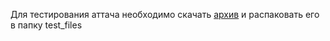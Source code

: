 Для тестирования аттача необходимо скачать [архив](https://cloud.mail.ru/public/9MVq/SKiqG8mZP) и распаковать его в папку test_files
